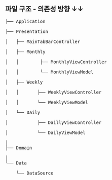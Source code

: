 
## 파일 구조 - 의존성 방향 ↓↓

<pre>
├── Application <br>
├── Presentation <br>
│   ├── MainTabBarController <br>
│   ├── Monthly <br>
│   │        ├── MonthlyViewController <br>
│   │        └── MonthlyViewModel<br>
│   ├── Weekly <br>
│   │       ├── WeeklyViewController <br>
│   │       └── WeeklyViewModel<br>
│   └── Daily <br>
│           ├── DaillyViewController <br>
│           └── DailyViewModel<br>
│   
├── Domain <br/>
│  
└── Data <br/>
    └── DataSource 
<pre>
